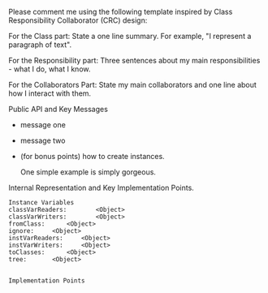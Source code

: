 Please comment me using the following template inspired by Class Responsibility Collaborator (CRC) design:For the Class part:  State a one line summary. For example, "I represent a paragraph of text".For the Responsibility part: Three sentences about my main responsibilities - what I do, what I know.For the Collaborators Part: State my main collaborators and one line about how I interact with them. Public API and Key Messages- message one   - message two - (for bonus points) how to create instances.   One simple example is simply gorgeous. Internal Representation and Key Implementation Points.    Instance Variables	classVarReaders:		<Object>	classVarWriters:		<Object>	fromClass:		<Object>	ignore:		<Object>	instVarReaders:		<Object>	instVarWriters:		<Object>	toClasses:		<Object>	tree:		<Object>    Implementation Points